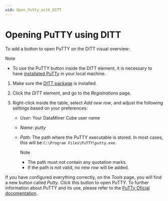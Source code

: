 ```yaml
---
uid: Open_Putty_with_DITT
---
```


# Opening PuTTY using DITT

To add a button to open PuTTY on the DITT visual overview:

> [!NOTE]
>
> - To use the PuTTY button inside the DITT element, it is necessary to have [installated PuTTy](https://www.putty.org/) in your local machine.

1. Make sure the [DITT package](xref:Installing_DITT) is installed.

1. Click the *DITT* element, and go to the *Registrations* page.

1. Right-click inside the table, select *Add new row*, and adjust the following settings based on your preferences:

   - *User*: Your DataMiner Cube user name

   - *Name*: *putty*

   - *Path*: The path where the PuTTY executable is stored. In most cases, this will be `C:\Program Files\PuTTY\putty.exe`.

     > [!NOTE]
     >
     > - The path must not contain any quotation marks.
     > - If the path is not valid, no new row will be added.

If you have configured everything correctly, on the *Tools* page, you will find a new button called *Putty*. Click this button to open PuTTY.
To further information about PuTTY and its use, please refer to the [PuTTy Oficial docomentation](https://documentation.help/PuTTY/).